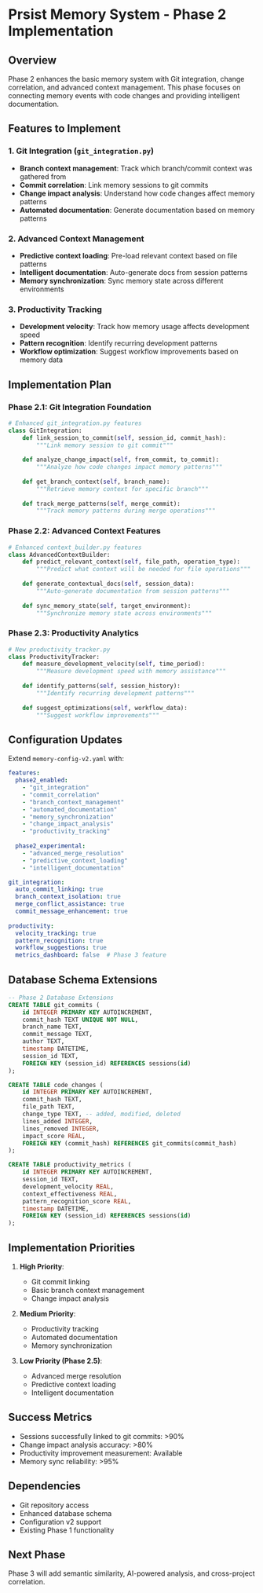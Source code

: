 # Prsist Memory System - Phase 2 Implementation

## Overview

Phase 2 enhances the basic memory system with Git integration, change correlation, and advanced context management. This phase focuses on connecting memory events with code changes and providing intelligent documentation.

## Features to Implement

### 1. Git Integration (`git_integration.py`)
- **Branch context management**: Track which branch/commit context was gathered from
- **Commit correlation**: Link memory sessions to git commits
- **Change impact analysis**: Understand how code changes affect memory patterns
- **Automated documentation**: Generate documentation based on memory patterns

### 2. Advanced Context Management
- **Predictive context loading**: Pre-load relevant context based on file patterns
- **Intelligent documentation**: Auto-generate docs from session patterns
- **Memory synchronization**: Sync memory state across different environments

### 3. Productivity Tracking
- **Development velocity**: Track how memory usage affects development speed
- **Pattern recognition**: Identify recurring development patterns
- **Workflow optimization**: Suggest workflow improvements based on memory data

## Implementation Plan

### Phase 2.1: Git Integration Foundation
```python
# Enhanced git_integration.py features
class GitIntegration:
    def link_session_to_commit(self, session_id, commit_hash):
        """Link memory session to git commit"""
        
    def analyze_change_impact(self, from_commit, to_commit):
        """Analyze how code changes impact memory patterns"""
        
    def get_branch_context(self, branch_name):
        """Retrieve memory context for specific branch"""
        
    def track_merge_patterns(self, merge_commit):
        """Track memory patterns during merge operations"""
```

### Phase 2.2: Advanced Context Features
```python
# Enhanced context_builder.py features
class AdvancedContextBuilder:
    def predict_relevant_context(self, file_path, operation_type):
        """Predict what context will be needed for file operations"""
        
    def generate_contextual_docs(self, session_data):
        """Auto-generate documentation from session patterns"""
        
    def sync_memory_state(self, target_environment):
        """Synchronize memory state across environments"""
```

### Phase 2.3: Productivity Analytics
```python
# New productivity_tracker.py
class ProductivityTracker:
    def measure_development_velocity(self, time_period):
        """Measure development speed with memory assistance"""
        
    def identify_patterns(self, session_history):
        """Identify recurring development patterns"""
        
    def suggest_optimizations(self, workflow_data):
        """Suggest workflow improvements"""
```

## Configuration Updates

Extend `memory-config-v2.yaml` with:

```yaml
features:
  phase2_enabled:
    - "git_integration"
    - "commit_correlation" 
    - "branch_context_management"
    - "automated_documentation"
    - "memory_synchronization"
    - "change_impact_analysis"
    - "productivity_tracking"
    
  phase2_experimental:
    - "advanced_merge_resolution"
    - "predictive_context_loading"
    - "intelligent_documentation"

git_integration:
  auto_commit_linking: true
  branch_context_isolation: true
  merge_conflict_assistance: true
  commit_message_enhancement: true
  
productivity:
  velocity_tracking: true
  pattern_recognition: true
  workflow_suggestions: true
  metrics_dashboard: false  # Phase 3 feature
```

## Database Schema Extensions

```sql
-- Phase 2 Database Extensions
CREATE TABLE git_commits (
    id INTEGER PRIMARY KEY AUTOINCREMENT,
    commit_hash TEXT UNIQUE NOT NULL,
    branch_name TEXT,
    commit_message TEXT,
    author TEXT,
    timestamp DATETIME,
    session_id TEXT,
    FOREIGN KEY (session_id) REFERENCES sessions(id)
);

CREATE TABLE code_changes (
    id INTEGER PRIMARY KEY AUTOINCREMENT,
    commit_hash TEXT,
    file_path TEXT,
    change_type TEXT, -- added, modified, deleted
    lines_added INTEGER,
    lines_removed INTEGER,
    impact_score REAL,
    FOREIGN KEY (commit_hash) REFERENCES git_commits(commit_hash)
);

CREATE TABLE productivity_metrics (
    id INTEGER PRIMARY KEY AUTOINCREMENT,
    session_id TEXT,
    development_velocity REAL,
    context_effectiveness REAL,
    pattern_recognition_score REAL,
    timestamp DATETIME,
    FOREIGN KEY (session_id) REFERENCES sessions(id)
);
```

## Implementation Priorities

1. **High Priority**:
   - Git commit linking
   - Basic branch context management
   - Change impact analysis

2. **Medium Priority**:
   - Productivity tracking
   - Automated documentation
   - Memory synchronization

3. **Low Priority (Phase 2.5)**:
   - Advanced merge resolution
   - Predictive context loading
   - Intelligent documentation

## Success Metrics

- Sessions successfully linked to git commits: >90%
- Change impact analysis accuracy: >80%
- Productivity improvement measurement: Available
- Memory sync reliability: >95%

## Dependencies

- Git repository access
- Enhanced database schema
- Configuration v2 support
- Existing Phase 1 functionality

## Next Phase

Phase 3 will add semantic similarity, AI-powered analysis, and cross-project correlation.